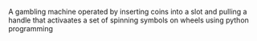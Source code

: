 A gambling machine operated by inserting coins into a slot and pulling a handle that activaates a set of spinning symbols on wheels using python programming
